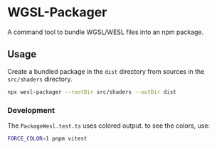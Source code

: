 # WGSL-Packager

A command tool to bundle WGSL/WESL files into an npm package.

## Usage

Create a bundled package in the `dist` directory
from sources in the `src/shaders` directory.

```sh
npx wesl-packager --rootDir src/shaders --outDir dist
```

### Development

The `PackageWesl.test.ts` uses colored output.
to see the colors, use:

```sh
FORCE_COLOR=1 pnpm vitest 
```
